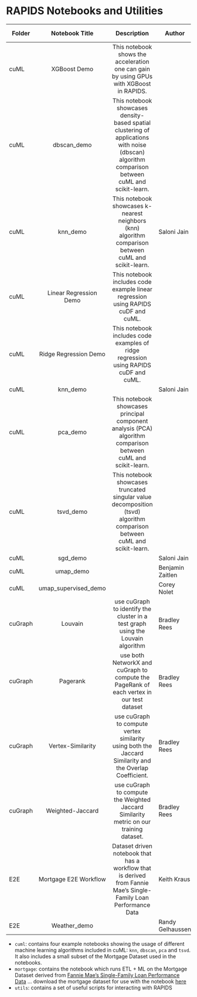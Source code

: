 # RAPIDS Notebooks and Utilities

| Folder  |     Notebook Title     |                                                                    Description                                                                   | Author           | Maintaining Contributors |
|---------|:----------------------:|:------------------------------------------------------------------------------------------------------------------------------------------------:|------------------|--------------------------|
| cuML    | XGBoost Demo           | This notebook shows the acceleration one can gain by using GPUs with XGBoost in RAPIDS.                                                          |                  |                          |
| cuML    | dbscan_demo            | This notebook showcases density-based spatial clustering of applications with noise (dbscan) algorithm comparison between cuML and scikit-learn. |                  |                          |
| cuML    | knn_demo               | This notebook showcases k-nearest neighbors (knn) algorithm comparison between cuML and scikit-learn.                                            | Saloni Jain      | Saloni Jain              |
| cuML    | Linear Regression Demo | This notebook includes code example linear regression using RAPIDS cuDF and cuML.                                                                |                  |                          |
| cuML    | Ridge Regression Demo  | This notebook includes code examples of ridge regression using RAPIDS cuDF and cuML.                                                             |                  |                          |
| cuML    | knn_demo               |                                                                                                                                                  | Saloni Jain      |                          |
| cuML    | pca_demo               | This notebook showcases principal component analysis (PCA) algorithm comparison between cuML and scikit-learn.                                   |                  |                          |
| cuML    | tsvd_demo              | This notebook showcases truncated singular value decomposition (tsvd) algorithm comparison between cuML and scikit-learn.                        |                  |                          |
| cuML    | sgd_demo               |                                                                                                                                                  | Saloni Jain      | Saloni Jain              |
| cuML    | umap_demo              |                                                                                                                                                  | Benjamin Zaitlen | Rapids Team              |
| cuML    | umap_supervised_demo   |                                                                                                                                                  | Corey Nolet      | Corey Nolet              |
| cuGraph | Louvain                | use cuGraph to identify the cluster in a test graph using the Louvain algorithm                                                                  | Bradley Rees     | Bradley Rees             |
| cuGraph | Pagerank               | use both NetworkX and cuGraph to compute the PageRank of each vertex in our test dataset                                                         | Bradley Rees     | Bradley Rees             |
| cuGraph | Vertex-Similarity      | use cuGraph to compute vertex similarity using both the Jaccard Similarity and the Overlap Coefficient.                                          | Bradley Rees     | Bradley Rees             |
| cuGraph | Weighted-Jaccard       | use cuGraph to compute the Weighted Jaccard Similarity metric on our training dataset.                                                           | Bradley Rees     | Bradley Rees             |
| E2E     | Mortgage E2E Workflow  | Dataset driven notebook that has a workflow that is derived from Fannie Mae’s Single-Family Loan Performance Data                                | Keith Kraus      | Matthew Jones            |
| E2E     | Weather_demo           |                                                                                                                                                  | Randy Gelhaussen |                          |

* `cuml`: contains four example notebooks showing the usage of different machine learning algorithms included in cuML: `knn`, `dbscan`, `pca` and `tsvd`. It also includes a small subset of the Mortgage Dataset used in the notebooks.
* `mortgage`: contains the notebook which runs ETL + ML on the Mortgage Dataset derived from [Fannie Mae’s Single-Family Loan Performance Data](http://www.fanniemae.com/portal/funding-the-market/data/loan-performance-data.html) ... download the mortgage dataset for use with the notebook [here](https://rapidsai.github.io/demos/datasets/mortgage-data)
* `utils`: contains a set of useful scripts for interacting with RAPIDS
